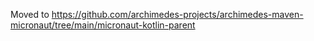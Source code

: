 Moved to https://github.com/archimedes-projects/archimedes-maven-micronaut/tree/main/micronaut-kotlin-parent
